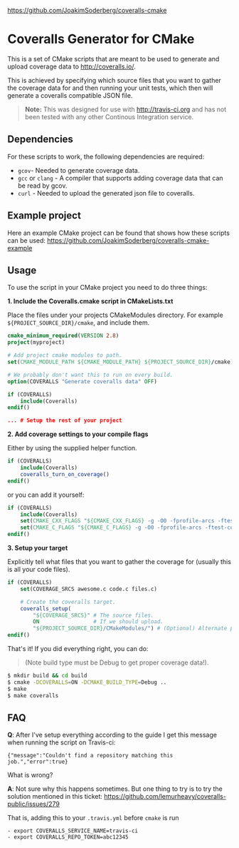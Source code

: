 https://github.com/JoakimSoderberg/coveralls-cmake

Coveralls Generator for CMake
=============================

This is a set of CMake scripts that are meant to be used to generate
and upload coverage data to http://coveralls.io/.

This is achieved by specifying which source files that you want to
gather the coverage data for and then running your unit tests, which
then will generate a coveralls compatible JSON file.

> **Note:** This was designed for use with http://travis-ci.org and has
> not been tested with any other Continous Integration service.

Dependencies
------------
For these scripts to work, the following dependencies are required:

* `gcov`- Needed to generate coverage data.
* `gcc` or `clang` - A compiler that supports adding coverage data
  that can be read by gcov.
* `curl` - Needed to upload the generated json file to coveralls.

Example project
---------------

Here an example CMake project can be found that shows how these
scripts can be used:
https://github.com/JoakimSoderberg/coveralls-cmake-example

Usage
-----

To use the script in your CMake project you need to do three things:

**1. Include the Coveralls.cmake script in CMakeLists.txt**

Place the files under your projects CMakeModules directory.
For example `${PROJECT_SOURCE_DIR}/cmake`, and include them.

```cmake
cmake_minimum_required(VERSION 2.8)
project(myproject)

# Add project cmake modules to path.
set(CMAKE_MODULE_PATH ${CMAKE_MODULE_PATH} ${PROJECT_SOURCE_DIR}/cmake)

# We probably don't want this to run on every build.
option(COVERALLS "Generate coveralls data" OFF)

if (COVERALLS)
    include(Coveralls)
endif()

... # Setup the rest of your project

```

**2. Add coverage settings to your compile flags**

Either by using the supplied helper function.

```cmake
if (COVERALLS)
    include(Coveralls)
    coveralls_turn_on_coverage()
endif()
```

or you can add it yourself:

```cmake
if (COVERALLS)
    include(Coveralls)
    set(CMAKE_CXX_FLAGS "${CMAKE_CXX_FLAGS} -g -O0 -fprofile-arcs -ftest-coverage")
    set(CMAKE_C_FLAGS "${CMAKE_C_FLAGS} -g -O0 -fprofile-arcs -ftest-coverage")
endif()

```

**3. Setup your target**

Explicitly tell what files that you want to gather the
coverage for (usually this is all your code files).

```cmake
if (COVERALLS)
    set(COVERAGE_SRCS awesome.c code.c files.c)

    # Create the coveralls target.
    coveralls_setup(
        "${COVERAGE_SRCS}" # The source files.
        ON                 # If we should upload.
        "${PROJECT_SOURCE_DIR}/CMakeModules/") # (Optional) Alternate project cmake module path.
endif()
```

That's it! If you did everything right, you can do:

> (Note build type must be Debug to get proper coverage data!).

```bash
$ mkdir build && cd build
$ cmake -DCOVERALLS=ON -DCMAKE_BUILD_TYPE=Debug ..
$ make
$ make coveralls
```

FAQ
---

**Q**: After I've setup everything according to the guide I get this message when running the script on Travis-ci:

    {"message":"Couldn't find a repository matching this job.","error":true}
    
What is wrong?

**A**: Not sure why this happens sometimes. But one thing to try is to try the solution mentioned in this ticket: https://github.com/lemurheavy/coveralls-public/issues/279

That is, adding this to your `.travis.yml` before `cmake` is run

    - export COVERALLS_SERVICE_NAME=travis-ci
    - export COVERALLS_REPO_TOKEN=abc12345

